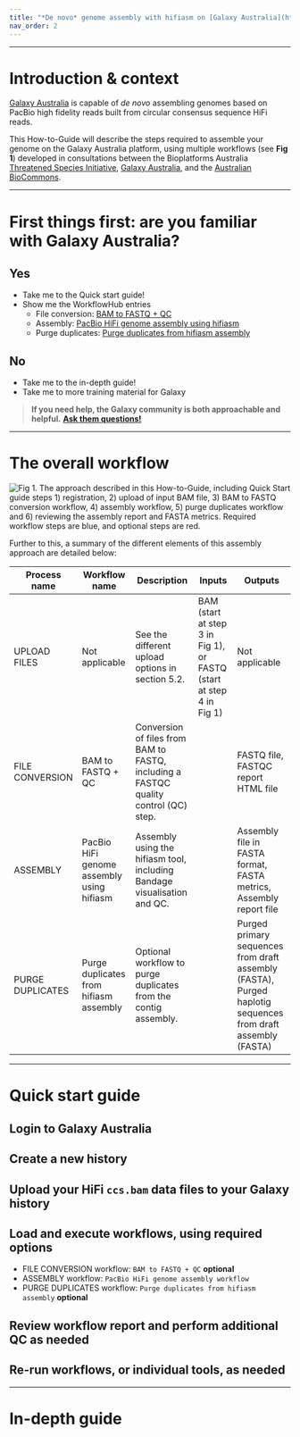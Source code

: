 ```yaml
---
title: "*De novo* genome assembly with hifiasm on [Galaxy Australia](https://usegalaxy.org.au/)"
nav_order: 2
---
```


---

# Introduction & context

[Galaxy Australia](https://usegalaxy.org.au/) is capable of *de novo* assembling genomes based on PacBio high fidelity reads built from circular consensus sequence HiFi reads.

This How-to-Guide will describe the steps required to assemble your genome on the Galaxy Australia platform, using multiple workflows (see **Fig 1**) developed in consultations between the Bioplatforms Australia [Threatened Species Initiative](https://threatenedspeciesinitiative.com/), [Galaxy Australia](https://usegalaxy.org.au/), and the [Australian BioCommons](https://www.biocommons.org.au/).

---

# First things first: are you familiar with Galaxy Australia?

## **Yes**

- Take me to the Quick start guide!
- Show me the WorkflowHub entries
     - File conversion: [BAM to FASTQ + QC](https://workflowhub.eu/workflows/220)
     - Assembly: [PacBio HiFi genome assembly using hifiasm](https://workflowhub.eu/workflows/221)
     - Purge duplicates: [Purge duplicates from hifiasm assembly]()

## **No**

- Take me to the in-depth guide!
- Take me to more training material for Galaxy

> **If you need help, the Galaxy community is both approachable and helpful.**
[**Ask them questions!**](https://help.galaxyproject.org/)

---

# The overall workflow

![**Fig 1.** The approach described in this How-to-Guide, including Quick Start guide steps **1)** registration, 
**2)** upload of input BAM file, **3)** BAM to FASTQ conversion workflow, **4)** assembly workflow, **5)** purge 
duplicates workflow and **6)** reviewing the assembly report and FASTA metrics. Required workflow 
steps are blue, and optional steps are red.](/images/overall_workflow.png)

Further to this, a summary of the different elements of this assembly approach are detailed below:

| Process name     | Workflow name                             | Description                                                                          | Inputs                                                              | Outputs                                                                                                     |
| ---------------- | ----------------------------------------- | ------------------------------------------------------------------------------------ | ------------------------------------------------------------------- | ----------------------------------------------------------------------------------------------------------- |
| UPLOAD FILES     | Not applicable                            | See the different upload options in section 5.2.                                     | BAM (start at step 3 in Fig 1), or FASTQ (start at step 4 in Fig 1) | Not applicable                                                                                              |
| FILE CONVERSION  | BAM to FASTQ + QC                         | Conversion of files from BAM to FASTQ, including a FASTQC quality control (QC) step. |                                                                     | FASTQ file, FASTQC report HTML file                                                                         |
| ASSEMBLY         | PacBio HiFi genome assembly using hifiasm | Assembly using the hifiasm tool, including Bandage visualisation and QC.             |                                                                     | Assembly file in FASTA format, FASTA metrics, Assembly report file                                          |
| PURGE DUPLICATES | Purge duplicates from hifiasm assembly    | Optional workflow to purge duplicates from the contig assembly.                      |                                                                     | Purged primary sequences from draft assembly (FASTA), Purged haplotig sequences from draft assembly (FASTA) |

---

# Quick start guide

## Login to Galaxy Australia

## Create a new history

## Upload your HiFi ```ccs.bam``` data files to your Galaxy history

## Load and execute workflows, using required options
     
- FILE CONVERSION workflow: ```BAM to FASTQ + QC``` **optional**
- ASSEMBLY workflow: ```PacBio HiFi genome assembly workflow```
- PURGE DUPLICATES workflow: ```Purge duplicates from hifiasm assembly``` **optional**

## Review workflow report and perform additional QC as needed

## Re-run workflows, or individual tools, as needed

---

# In-depth guide
